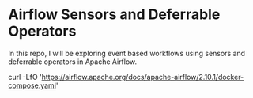 # Airflow Sensors and Deferrable Operators

In this repo, I will be exploring event based workflows using sensors and deferrable operators in Apache Airflow.

curl -LfO 'https://airflow.apache.org/docs/apache-airflow/2.10.1/docker-compose.yaml'

